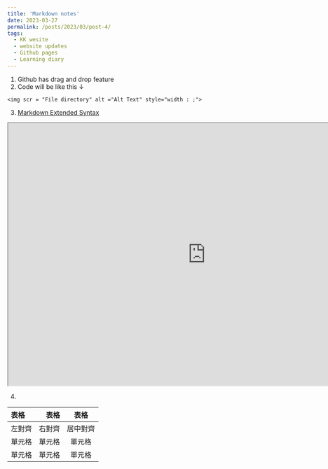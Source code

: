 ```yaml
---
title: 'Markdown notes'
date: 2023-03-27
permalink: /posts/2023/03/post-4/
tags:
  - KK wesite
  - website updates
  - Github pages
  - Learning diary
---
```

1. Github has drag and drop feature
2. Code will be like this ↓
```
<img scr = "File directory" alt ="Alt Text" style="width : ;">
```
3. [Markdown Extended Syntax](https://www.markdownguide.org/extended-syntax/)

<iframe src="https://www.google.com/maps/embed?pb=iMDKDKMJUHVu7FS98" width="900" height="600" style="border:2;" allowfullscreen="" loading="lazy" referrerpolicy="no-referrer-when-downgrade"></iframe>

4. 
|表格|表格|表格|
| :-----| ----: | :----: |
| 左對齊  |  右對齊 | 居中對齊|
| 單元格  |  單元格 | 單元格 |
| 單元格  |  單元格 | 單元格 |

